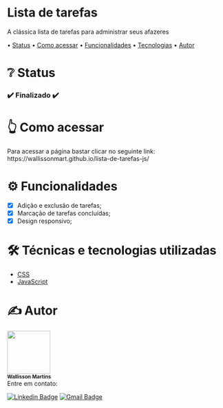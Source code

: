 <h1 align="left">Lista de tarefas</h1>
<p align="left">A clássica lista de tarefas para administrar seus afazeres</p>

<p align="left"> •
 <a href="#status">Status</a> •
 <a href="#acessar">Como acessar</a> • 
 <a href="#funcionalidades">Funcionalidades</a> • 
 <a href="#tecnologias">Tecnologias</a> • 
 <a href="#autor">Autor</a>
</p>

<h1 align="left" id="status">❔ Status</h1>

<h3 align="left"> 
  ✔️ Finalizado ✔️
</h3>

<h1 align="left" id="acessar">👆 Como acessar</h1>
Para acessar a página bastar clicar no seguinte link: https://wallissonmart.github.io/lista-de-tarefas-js/

<h1 align="left" id="funcionalidades">⚙️ Funcionalidades</h1>

- [x] Adição e exclusão de tarefas;
- [x] Marcação de tarefas concluídas;
- [x] Design responsivo;

<h1 align="left" id="tecnologias">🛠️ Técnicas e tecnologias utilizadas</h1>

- [CSS](https://developer.mozilla.org/pt-BR/docs/Web/CSS)
- [JavaScript](https://developer.mozilla.org/pt-BR/docs/Web/JavaScript)

<h1 align="left" id="autor">✍️ Autor</h1>
<a href="https://github.com/wallissonmart">
 <img src="https://avatars.githubusercontent.com/u/93344198?s=400&u=efc1c28e0cfb7b7e29bdf3ac50a79d0ddcf8b467&v=4" width="100px;" alt=""/>
 <br/>
 <sub><b>Wallisson Martins</b></sub></a>
<br/>
Entre em contato:

[![Linkedin Badge](https://img.shields.io/badge/-Wallisson-blue?style=flat-square&logo=Linkedin&logoColor=white&link=https://www.linkedin.com/in/wallisson-martins-/)](https://www.linkedin.com/in/wallisson-martins-/) 
[![Gmail Badge](https://img.shields.io/badge/-wallissonmartins37@gmail.com-c14438?style=flat-square&logo=Gmail&logoColor=white&link=mailto:wallissonmartins37@gmail.com)](mailto:wallissonmartins37@gmail.com)


